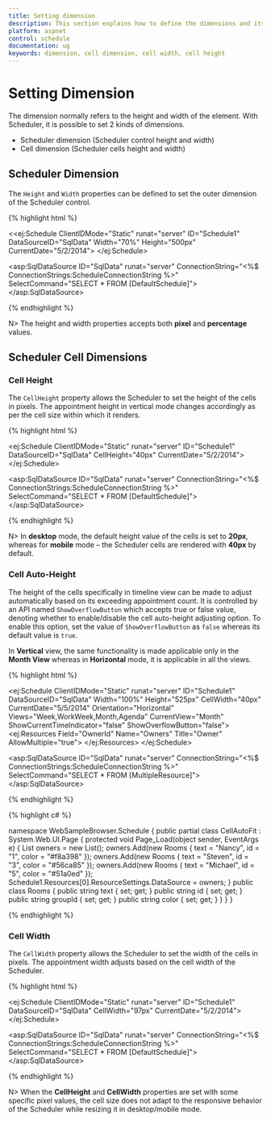 ```yaml
---
title: Setting dimension
description: This section explains how to define the dimensions and its functionalities using the Syncfusion ASP.NET Web Forms Schedule control.
platform: aspnet
control: schedule
documentation: ug
keywords: dimension, cell dimension, cell width, cell height 
---
```

# Setting Dimension

The dimension normally refers to the height and width of the element. With Scheduler, it is possible to set 2 kinds of dimensions.

* Scheduler dimension (Scheduler control height and width)
* Cell dimension (Scheduler cells height and width)

## Scheduler Dimension


The `Height` and `Width` properties can be defined to set the outer dimension of the Scheduler control.

{% highlight html %}

<!--Container for ejScheduler widget-->
<<ej:Schedule ClientIDMode="Static" runat="server" ID="Schedule1" DataSourceID="SqlData" Width="70%" Height="500px" CurrentDate="5/2/2014">
    <AppointmentSettings Id="Id" Subject="Subject" AllDay="AllDay" StartTime="StartTime" EndTime="EndTime" Description="Description" Recurrence="Recurrence" RecurrenceRule="RecurrenceRule"/>
</ej:Schedule>

<asp:SqlDataSource ID="SqlData" runat="server" ConnectionString="<%$ ConnectionStrings:ScheduleConnectionString %>"
            SelectCommand="SELECT * FROM [DefaultSchedule]"></asp:SqlDataSource>

{% endhighlight %}

N> The height and width properties accepts both **pixel** and **percentage** values.

## Scheduler Cell Dimensions

### Cell Height

The `CellHeight` property allows the Scheduler to set the height of the cells in pixels. The appointment height in vertical mode changes accordingly as per the cell size within which it renders.

{% highlight html %}

<!--Container for ejScheduler widget-->
<ej:Schedule ClientIDMode="Static" runat="server" ID="Schedule1" DataSourceID="SqlData" CellHeight="40px" CurrentDate="5/2/2014">
    <AppointmentSettings Id="Id" Subject="Subject" AllDay="AllDay" StartTime="StartTime" EndTime="EndTime" Description="Description" Recurrence="Recurrence" RecurrenceRule="RecurrenceRule"/>
</ej:Schedule>

<asp:SqlDataSource ID="SqlData" runat="server" ConnectionString="<%$ ConnectionStrings:ScheduleConnectionString %>"
            SelectCommand="SELECT * FROM [DefaultSchedule]"></asp:SqlDataSource>

{% endhighlight %}

N> In **desktop** mode, the default height value of the cells is set to **20px**, whereas for **mobile** mode – the Scheduler cells are rendered with **40px** by default.

### Cell Auto-Height

The height of the cells specifically in timeline view can be made to adjust automatically based on its exceeding appointment count. It is controlled by an API named `ShowOverflowButton` which accepts true or false value, denoting whether to enable/disable the cell auto-height adjusting option. To enable this option, set the value of `ShowOverflowButton` as `false` whereas its default value is `true`. 

In **Vertical** view, the same functionality is made applicable only in the **Month View** whereas in **Horizontal** mode, it is applicable in all the views.

{% highlight html %}

<ej:Schedule ClientIDMode="Static" runat="server" ID="Schedule1" DataSourceID="SqlData" Width="100%" Height="525px" CellWidth="40px" CurrentDate="5/5/2014" Orientation="Horizontal" Views="Week,WorkWeek,Month,Agenda" CurrentView="Month"  ShowCurrentTimeIndicator="false" ShowOverflowButton="false">
    <Group Resources="Owners" />
    <Resources>
        <ej:Resources Field="OwnerId" Name="Owners" Title="Owner" AllowMultiple="true">
            <ResourceSettings Color="color" Id="id" Text="text">
            </ResourceSettings>
        </ej:Resources>
    </Resources>
    <AppointmentSettings Id="Id" Subject="Subject" AllDay="AllDay" StartTime="StartTime" EndTime="EndTime" Description="Description" Recurrence="Recurrence" RecurrenceRule="RecurrenceRule" ResourceFields="OwnerId"/>
</ej:Schedule>

 <asp:SqlDataSource ID="SqlData" runat="server" ConnectionString="<%$ ConnectionStrings:ScheduleConnectionString %>"
            SelectCommand="SELECT * FROM [MultipleResource]"></asp:SqlDataSource>

{% endhighlight %}


{% highlight c# %}

namespace WebSampleBrowser.Schedule
{
    public partial class CellAutoFit : System.Web.UI.Page
    {
        protected void Page_Load(object sender, EventArgs e)
        {
            List<Rooms> owners = new List<Rooms>();
            owners.Add(new Rooms { text = "Nancy", id = "1", color = "#f8a398" });
            owners.Add(new Rooms { text = "Steven", id = "3", color = "#56ca85" });
            owners.Add(new Rooms { text = "Michael", id = "5", color = "#51a0ed" });
            Schedule1.Resources[0].ResourceSettings.DataSource = owners;
        }
        public class Rooms
        {
            public string text { set; get; }
            public string id { set; get; }
            public string groupId { set; get; }
            public string color { set; get; }
        }
    }
}

{% endhighlight %}

### Cell Width

The `CellWidth` property allows the Scheduler to set the width of the cells in pixels. The appointment width adjusts based on the cell width of the Scheduler.

{% highlight html %}

<!--Container for ejScheduler widget-->
<ej:Schedule ClientIDMode="Static" runat="server" ID="Schedule1" DataSourceID="SqlData" CellWidth="97px" CurrentDate="5/2/2014">
    <AppointmentSettings Id="Id" Subject="Subject" AllDay="AllDay" StartTime="StartTime" EndTime="EndTime" Description="Description" Recurrence="Recurrence" RecurrenceRule="RecurrenceRule"/>
</ej:Schedule>

<asp:SqlDataSource ID="SqlData" runat="server" ConnectionString="<%$ ConnectionStrings:ScheduleConnectionString %>"
            SelectCommand="SELECT * FROM [DefaultSchedule]"></asp:SqlDataSource>

{% endhighlight %}

N> When the **CellHeight** and **CellWidth** properties are set with some specific pixel values, the cell size does not adapt to the responsive behavior of the Scheduler while resizing it in desktop/mobile mode.

